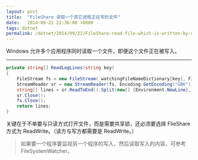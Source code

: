 ```yaml
---
layout: post
title:  "FileShare 读取一个其它进程正在写的文件"
date:   2014-09-22 22:36:00 +0800
tags: dotnet
permalink: /dotnet/2014/09/22/FileShare-read-file-which-is-written-by-another-process.html
---
```


Windows 允许多个应用程序同时读取一个文件，即便这个文件正在被写入。

---

```csharp
private string[] ReadLogLines(string key)
{
    FileStream fs = new FileStream(_watchingFileNameDictionary[key], FileMode.Open, FileAccess.Read, FileShare.ReadWrite);
    StreamReader sr = new StreamReader(fs, Encoding.GetEncoding("GBK"));
    string[] lines = sr.ReadToEnd().Split(new[] {Environment.NewLine}, StringSplitOptions.RemoveEmptyEntries);
    sr.Close();
    fs.Close();
    return lines;
}
```
关键在于不单要与只读方式打开文件，而是需要共享锁，还必须要选择 FlieShare 方式为 ReadWrite。（读方与写方都需要是 ReadWrite。）

> 如果要一个程序要监视另一个程序的写入，然后读取写入的内容，可参考 FileSystemWatcher。
